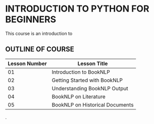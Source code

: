 # INTRODUCTION TO PYTHON FOR BEGINNERS
This course is an introduction to 

## OUTLINE OF COURSE


| Lesson Number      | Lesson Title |
| ----------- | ----------- |
|01 |Introduction to BookNLP|
|02 |Getting Started with BookNLP |
|03 |Understanding BookNLP Output |
|04 |BookNLP on Literature |
|05 |BookNLP on Historical Documents|
.
